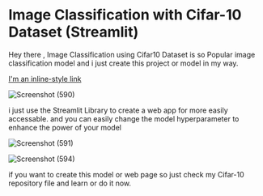 # Image Classification with Cifar-10 Dataset (Streamlit)

Hey there , 
Image Classification using Cifar10 Dataset is so Popular image classification model and i just create this project or model in my way.

[I'm an inline-style link](https://www.google.com)

![Screenshot (590)](https://user-images.githubusercontent.com/72247049/111105737-9c045a00-8579-11eb-8800-e477ca8d69ad.png)

i just use the Streamlit Library to create a web app for more easily accessable.
and you can easily change the model hyperparameter to enhance the power of your model

![Screenshot (591)](https://user-images.githubusercontent.com/72247049/111105956-2482fa80-857a-11eb-8fab-9adf277e437a.png)

![Screenshot (594)](https://user-images.githubusercontent.com/72247049/111105978-31075300-857a-11eb-9826-76bfadfcdcc7.png)

if you want to create this model or web page so just check my Cifar-10 repository file and learn or do it now.
